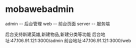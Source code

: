 # mobawebadmin  
admin -- 后台管理
web  -- 前台页面
server -- 服务端

后台支持新建英雄,新建物品,新建分类等功能
后台地址:47.106.91.121:3000/admin
前台地址:47.106.91.121:3000/web
